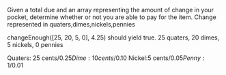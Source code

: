 Given a total due and an array representing the amount of change in your pocket, determine whether or not you are able to pay for the item. Change represented in quaters,dimes,nickels,pennies

changeEnough([25, 20, 5, 0], 4.25) should yield true. 25 quaters, 20 dimes, 5 nickels, 0 pennies

Quaters: 25 cents/$0.25
Dime:10 cents/$0.10
Nickel:5 cents/$0.05
Penny:1/$0.01